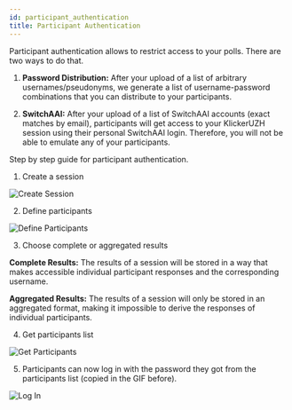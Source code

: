 ```yaml
---
id: participant_authentication
title: Participant Authentication
---
```


Participant authentication allows to restrict access to your polls. There are two ways to do that.

1. **Password Distribution:** After your upload of a list of arbitrary usernames/pseudonyms, we generate a list of 
username-password combinations that you can distribute to your participants.

2. **SwitchAAI:** After your upload of a list of SwitchAAI accounts (exact matches by email), participants will 
get access to your KlickerUZH session using their personal SwitchAAI login. Therefore, you will not be able to emulate any of your participants.

Step by step guide for participant authentication.

1. Create a session

![Create Session](assets/create_session_participants.gif)

2. Define participants

![Define Participants](assets/set_participants.gif)

3. Choose complete or aggregated results

**Complete Results:** The results of a session will be stored in a way that makes accessible individual participant responses and the corresponding username.

**Aggregated Results:** The results of a session will only be stored in an aggregated format, making it impossible to derive the responses of individual participants.

4. Get participants list

![Get Participants](assets/get_participants.gif)

5. Participants can now log in with the password they got from the participants list (copied in the GIF before).

![Log In](assets/log_in.gif)